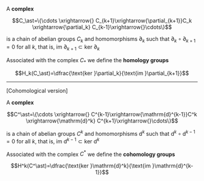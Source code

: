 A **complex**

$$C_\ast=\{\cdots \xrightarrow{} C_{k+1}\xrightarrow{\partial_{k+1}}C_k \xrightarrow{\partial_k} C_{k-1}\xrightarrow{}\cdots\}$$

is a chain of abelian groups $C_k$ and homomorphisms $\partial_k$ such that $\partial_k\circ\partial_{k+1}=0$ for all $k$, that is, $\text{im }\partial_{k+1}\subset \text{ker }\partial_k$

Associated with the complex $C_\ast$ we define the **homology groups**

$$H_k(C_\ast)=\dfrac{\text{ker }\partial_k}{\text{im }\partial_{k+1}}$$

---

[Cohomological version]

A **complex**

$$C^\ast=\{\cdots \xrightarrow{} C^{k-1}\xrightarrow{\mathrm{d}^{k-1}}C^k \xrightarrow{\mathrm{d}^k} C^{k+1}\xrightarrow{}\cdots\}$$

is a chain of abelian groups $C^k$ and homomorphisms $\mathrm{d}^k$ such that $\mathrm{d}^k\circ\mathrm{d}^{k-1}=0$ for all $k$, that is, $\text{im }\mathrm{d}^{k-1}\subset \text{ker }\mathrm{d}^k$

Associated with the complex $C^\ast$ we define the **cohomology groups**

$$H^k(C^\ast)=\dfrac{\text{ker }\mathrm{d}^k}{\text{im }\mathrm{d}^{k-1}}$$